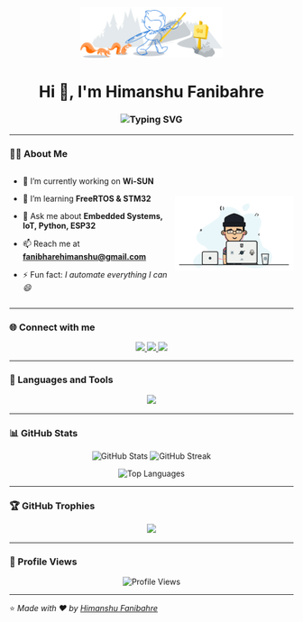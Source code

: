 <p align="center">
  <img src="https://github.com/himanshufanibhare/himanshufanibhare/blob/main/git-header.svg" alt="header" width="50%" height="50%" />
</p>

<h1 align="center">Hi 👋, I'm Himanshu Fanibahre</h1>

<h3 align="center">
  <img src="https://readme-typing-svg.herokuapp.com?font=Fira+Code&size=22&duration=3000&pause=1000&color=FFA500&center=true&vCenter=true&width=600&lines=💡+Embedded+Developer;⚙️+Hardware+Engineer;🎨+3D+Designer;💻+PCB+Designer;🌐+IoT+Developer;🚀+Freelancer" alt="Typing SVG" />
</h3>

---

### 👨‍💻 About Me

<div align="center" style="display:flex; flex-direction:row; justify-content:center; align-items:center;">
  <div style="min-width:260px; text-align:left; margin-right:10px;">
    
- 🔭 I’m currently working on **Wi-SUN**  
- 🌱 I’m learning **FreeRTOS & STM32**  
- 💬 Ask me about **Embedded Systems, IoT, Python, ESP32**  
- 📫 Reach me at **fanibharehimanshu@gmail.com**  
- ⚡ Fun fact: *I automate everything I can 😄*

  </div>
  <div>
    <img src="https://github.com/himanshufanibhare/himanshufanibhare/blob/main/87433509-02119980-c607-11ea-8285-f1136a57d3d2.gif" alt="About Me GIF" width="300" />
  </div>
</div>

---

### 🌐 Connect with me
<p align="center">
  <a href="https://linkedin.com/in/himanshu-fanibhare" target="_blank">
    <img src="https://skillicons.dev/icons?i=linkedin" height="40" />
  </a>
  <a href="https://instagram.com/the_electrogenic" target="_blank">
    <img src="https://skillicons.dev/icons?i=instagram" height="40" />
  </a>
  <a href="https://www.youtube.com/@theelectrogenic3365" target="_blank">
    <img src="https://skillicons.dev/icons?i=youtube" height="40" />
  </a>
</p>

---

### 🧠 Languages and Tools
<p align="center">
  <img src="https://skillicons.dev/icons?i=arduino,c,cpp,python,git,linux,freertos,stm32,raspberrypi,vscode,eagle,fusion360&theme=dark" />
</p>

---

### 📊 GitHub Stats
<p align="center">
  <img src="https://github-readme-stats.vercel.app/api?username=himanshufanibhare&show_icons=true&theme=tokyonight" alt="GitHub Stats" width="47%" />
  <img src="https://github-readme-streak-stats.herokuapp.com?user=himanshufanibhare&theme=tokyonight&hide_border=true" alt="GitHub Streak" width="47%" />
</p>

<p align="center">
  <img src="https://github-readme-stats.vercel.app/api/top-langs/?username=himanshufanibhare&layout=compact&theme=tokyonight" alt="Top Languages" width="47%" />
</p>

---

### 🏆 GitHub Trophies
<p align="center">
  <img src="https://github-profile-trophy.vercel.app/?username=himanshufanibhare&theme=tokyonight&no-frame=true&no-bg=true&margin-w=15" />
</p>

---

### 👀 Profile Views
<p align="center">
  <img src="https://komarev.com/ghpvc/?username=himanshufanibhare&label=Profile%20Views&color=blueviolet&style=flat" alt="Profile Views" />
</p>

---

⭐️ *Made with ❤️ by [Himanshu Fanibahre](https://github.com/himanshufanibhare)*
